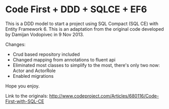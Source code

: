 # Code First + DDD + SQLCE + EF6

This is a DDD model to start a project using SQL Compact (SQL CE) with Entity Framework 6. 
This is an adaptation from the original code developed by Damijan Vodopivec in 9 Nov 2013.

Changes:
* Crud based repository included
* Changed mapping from annotations to fluent api
* Eliminated most classes to simplify to the most, there's only two now: Actor and ActorRole
* Enabled migrations

Hope you enjoy.

Link to the originals:
http://www.codeproject.com/Articles/680116/Code-First-with-SQL-CE
